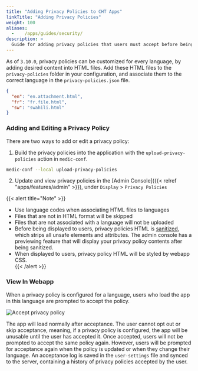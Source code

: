 ```yaml
---
title: "Adding Privacy Policies to CHT Apps"
linkTitle: "Adding Privacy Policies"
weight: 100
aliases:
  -    /apps/guides/security/
description: >
  Guide for adding privacy policies that users must accept before being allowed to use the app
---
```


As of `3.10.0`, privacy policies can be customized for every language, by adding desired content into HTML files. 
Add these HTML files to the `privacy-policies` folder in your configuration, and associate them to the correct language in the `privacy-policies.json` file.
```json
{
  "en": "en.attachment.html",
  "fr": "fr.file.html",
  "sw": "swahili.html"
}
```

### Adding and Editing a Privacy Policy

There are two ways to add or edit a privacy policy:
 
1. Build the privacy policies into the application with the `upload-privacy-policies` action in `medic-conf`.
```bash
medic-conf --local upload-privacy-policies
```

2. Update and view privacy policies in the [Admin Console]({{< relref "apps/features/admin" >}}), under `Display` > `Privacy Policies`

{{< alert title="Note" >}}
- Use language codes when associating HTML files to languages  
- Files that are not in HTML format will be skipped  
- Files that are not associated with a language will not be uploaded
- Before being displayed to users, privacy policies HTML is [sanitized](https://docs.angularjs.org/api/ngSanitize/service/$sanitize), which strips all unsafe elements and attributes. The admin console has a previewing feature that will display your privacy policy contents after being sanitized.
- When displayed to users, privacy policy HTML will be styled by webapp CSS.      
{{< /alert >}}


### View In Webapp

When a privacy policy is configured for a language, users who load the app in this language are prompted to accept the policy. 

![Accept privacy policy](accept-mobile.png)

The app will load normally after acceptance. The user cannot opt out or skip acceptance, meaning, if a privacy policy is configured, the app will be unusable until the user has accepted it. Once accepted, users will not be prompted to accept the same policy again. However, users will be prompted for acceptance again when the policy is updated or when they change their language. An acceptance log is saved in the `user-settings` file and synced to the server, containing a history of privacy policies accepted by the user.        


